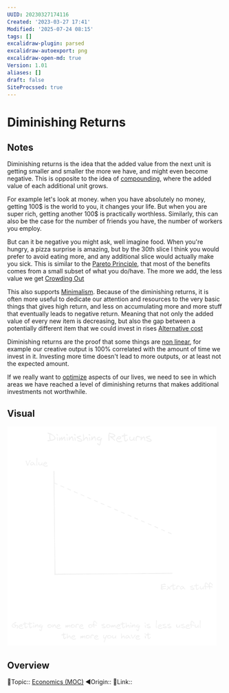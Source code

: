 ```yaml
---
UUID: 20230327174116
Created: '2023-03-27 17:41'
Modified: '2025-07-24 08:15'
tags: []
excalidraw-plugin: parsed
excalidraw-autoexport: png
excalidraw-open-md: true
Version: 1.01
aliases: []
draft: false
SiteProcssed: true
---
```


# Diminishing Returns

## Notes

Diminishing returns is the idea that the added value from the next unit is getting smaller and smaller the more we have, and might even become negative. This is opposite to the idea of [compounding](/notes/compounding.md), where the added value of each additional unit grows.

For example let's look at money. when you have absolutely no money, getting 100$ is the world to you, it changes your life. But when you are super rich, getting another 100$ is practically worthless.
Similarly, this can also be the case for the number of friends you have, the number of workers you employ.

But can it be negative you might ask, well imagine food. When you're hungry, a pizza surprise is amazing, but by the 30th slice I think you would prefer to avoid eating more, and any additional slice would actually make you sick. This is similar to the [Pareto Principle](/notes/pareto-principle.md), that most of the benefits comes from a small subset of what you do/have. The more we add, the less value we get [Crowding Out](/notes/crowding-out.md)

This also supports [Minimalism](/notes/addition-by-subtraction.md). Because of the diminishing returns, it is often more useful to dedicate our attention and resources to the very basic things that gives high return, and less on accumulating more and more stuff that eventually leads to negative return. Meaning that not only the added value of every new item is decreasing, but also the gap between a potentially different item that we could invest in rises [Alternative cost](/notes/alternative-cost.md)

Diminishing returns are the proof that some things are [non linear](/notes/non-linear.md), for example our creative output is 100% correlated with the amount of time we invest in it. Investing more time doesn't lead to more outputs, or at least not the expected amount.

If we really want to [optimize](/notes/optimization.md) aspects of our lives, we need to see in which areas we have reached a level of diminishing returns that makes additional investments not worthwhile.

## Visual

![Diminishing Returns.webp](/notes/diminishing-returns.webp)

## Overview
🔼Topic:: [Economics (MOC)](/mocs/economics-moc.md)
◀Origin::
🔗Link::

